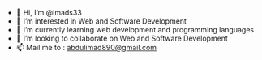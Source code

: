  - 👋 Hi, I’m @imads33
- 👀 I’m interested in Web and Software Development
- 🌱 I’m currently learning web development and programming languages
- 💞️ I’m looking to collaborate on Web and Software Development
- 📫 Mail me to : abdulimad890@gmail.com
